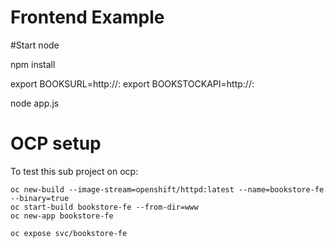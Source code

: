 # Frontend Example

#Start node

npm install

export BOOKSURL=http://<HOST>:<PORT>
export BOOKSTOCKAPI=http://<HOST>:<PORT>

node app.js


# OCP setup
To test this sub project on ocp:

```
oc new-build --image-stream=openshift/httpd:latest --name=bookstore-fe --binary=true
oc start-build bookstore-fe --from-dir=www
oc new-app bookstore-fe
```

```
oc expose svc/bookstore-fe
```